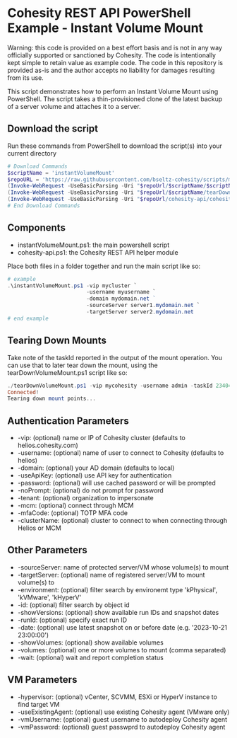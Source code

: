# Cohesity REST API PowerShell Example - Instant Volume Mount

Warning: this code is provided on a best effort basis and is not in any way officially supported or sanctioned by Cohesity. The code is intentionally kept simple to retain value as example code. The code in this repository is provided as-is and the author accepts no liability for damages resulting from its use.

This script demonstrates how to perform an Instant Volume Mount using PowerShell. The script takes a thin-provisioned clone of the latest backup of a server volume and attaches it to a server.

## Download the script

Run these commands from PowerShell to download the script(s) into your current directory

```powershell
# Download Commands
$scriptName = 'instantVolumeMount'
$repoURL = 'https://raw.githubusercontent.com/bseltz-cohesity/scripts/master/powershell'
(Invoke-WebRequest -UseBasicParsing -Uri "$repoUrl/$scriptName/$scriptName.ps1").content | Out-File "$scriptName.ps1"; (Get-Content "$scriptName.ps1") | Set-Content "$scriptName.ps1"
(Invoke-WebRequest -UseBasicParsing -Uri "$repoUrl/$scriptName/tearDownVolumeMount.ps1").content | Out-File "tearDownVolumeMount.ps1"; (Get-Content "tearDownVolumeMount.ps1") | Set-Content "tearDownVolumeMount.ps1"
(Invoke-WebRequest -UseBasicParsing -Uri "$repoUrl/cohesity-api/cohesity-api.ps1").content | Out-File cohesity-api.ps1; (Get-Content cohesity-api.ps1) | Set-Content cohesity-api.ps1
# End Download Commands
```

## Components

* instantVolumeMount.ps1: the main powershell script
* cohesity-api.ps1: the Cohesity REST API helper module

Place both files in a folder together and run the main script like so:

```powershell
# example
.\instantVolumeMount.ps1 -vip mycluster `
                         -username myusername `
                         -domain mydomain.net ` 
                         -sourceServer server1.mydomain.net `
                         -targetServer server2.mydomain.net
# end example
```

## Tearing Down Mounts

Take note of the taskId reported in the output of the mount operation. You can use that to later tear down the mount, using the tearDownVolumeMount.ps1 script like so:

```powershell
./tearDownVolumeMount.ps1 -vip mycohesity -username admin -taskId 23404
Connected!
Tearing down mount points...
```

## Authentication Parameters

* -vip: (optional) name or IP of Cohesity cluster (defaults to helios.cohesity.com)
* -username: (optional) name of user to connect to Cohesity (defaults to helios)
* -domain: (optional) your AD domain (defaults to local)
* -useApiKey: (optional) use API key for authentication
* -password: (optional) will use cached password or will be prompted
* -noPrompt: (optional) do not prompt for password
* -tenant: (optional) organization to impersonate
* -mcm: (optional) connect through MCM
* -mfaCode: (optional) TOTP MFA code
* -clusterName: (optional) cluster to connect to when connecting through Helios or MCM

## Other Parameters

* -sourceServer: name of protected server/VM whose volume(s) to mount
* -targetServer: (optional) name of registered server/VM to mount volume(s) to
* -environment: (optional) filter search by environemt type 'kPhysical', 'kVMware', 'kHyperV'
* -id: (optional) filter search by object id
* -showVersions: (optional) show available run IDs and snapshot dates
* -runId: (optional) specify exact run ID
* -date: (optional) use latest snapshot on or before date (e.g. '2023-10-21 23:00:00')
* -showVolumes: (optional) show available volumes
* -volumes: (optional) one or more volumes to mount (comma separated)
* -wait: (optional) wait and report completion status

## VM Parameters

* -hypervisor: (optional) vCenter, SCVMM, ESXi or HyperV instance to find target VM
* -useExistingAgent: (optional) use existing Cohesity agent (VMware only)
* -vmUsername: (optional) guest username to autodeploy Cohesity agent
* -vmPassword: (optional) guest passwprd to autodeploy Cohesity agent
